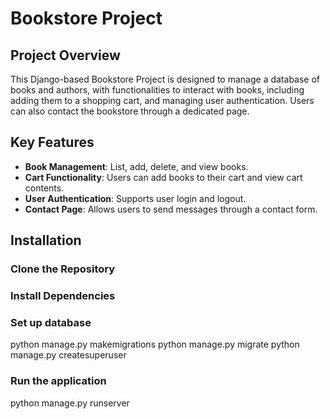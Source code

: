 # Bookstore Project

## Project Overview

This Django-based Bookstore Project is designed to manage a database of books and authors, with functionalities to interact with books, including adding them to a shopping cart, and managing user authentication. Users can also contact the bookstore through a dedicated page.

## Key Features

- **Book Management**: List, add, delete, and view books.
- **Cart Functionality**: Users can add books to their cart and view cart contents.
- **User Authentication**: Supports user login and logout.
- **Contact Page**: Allows users to send messages through a contact form.

## Installation

### Clone the Repository

### Install Dependencies

### Set up database
python manage.py makemigrations
python manage.py migrate
python manage.py createsuperuser 

### Run the application
python manage.py runserver


